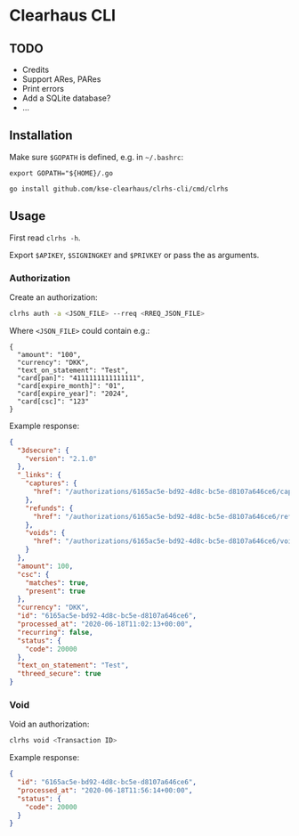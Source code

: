 # Clearhaus CLI

## TODO

- Credits
- Support ARes, PARes
- Print errors
- Add a SQLite database?
- ...


## Installation

Make sure `$GOPATH` is defined, e.g. in `~/.bashrc`:

```
export GOPATH="${HOME}/.go
```

```
go install github.com/kse-clearhaus/clrhs-cli/cmd/clrhs
```

## Usage

First read `clrhs -h`.

Export `$APIKEY`, `$SIGNINGKEY` and `$PRIVKEY` or pass the as arguments.

### Authorization

Create an authorization:
``` bash
clrhs auth -a <JSON_FILE> --rreq <RREQ_JSON_FILE>
```

Where `<JSON_FILE>` could contain e.g.:
```
{
  "amount": "100",
  "currency": "DKK",
  "text_on_statement": "Test",
  "card[pan]": "4111111111111111",
  "card[expire_month]": "01",
  "card[expire_year]": "2024",
  "card[csc]": "123"
}
```

Example response:
```json
{
  "3dsecure": {
    "version": "2.1.0"
  },
  "_links": {
    "captures": {
      "href": "/authorizations/6165ac5e-bd92-4d8c-bc5e-d8107a646ce6/captures"
    },
    "refunds": {
      "href": "/authorizations/6165ac5e-bd92-4d8c-bc5e-d8107a646ce6/refunds"
    },
    "voids": {
      "href": "/authorizations/6165ac5e-bd92-4d8c-bc5e-d8107a646ce6/voids"
    }
  },
  "amount": 100,
  "csc": {
    "matches": true,
    "present": true
  },
  "currency": "DKK",
  "id": "6165ac5e-bd92-4d8c-bc5e-d8107a646ce6",
  "processed_at": "2020-06-18T11:02:13+00:00",
  "recurring": false,
  "status": {
    "code": 20000
  },
  "text_on_statement": "Test",
  "threed_secure": true
}
```

### Void

Void an authorization:

```bash
clrhs void <Transaction ID>
```

Example response:

```json
{
  "id": "6165ac5e-bd92-4d8c-bc5e-d8107a646ce6",
  "processed_at": "2020-06-18T11:56:14+00:00",
  "status": {
    "code": 20000
  }
}
```
